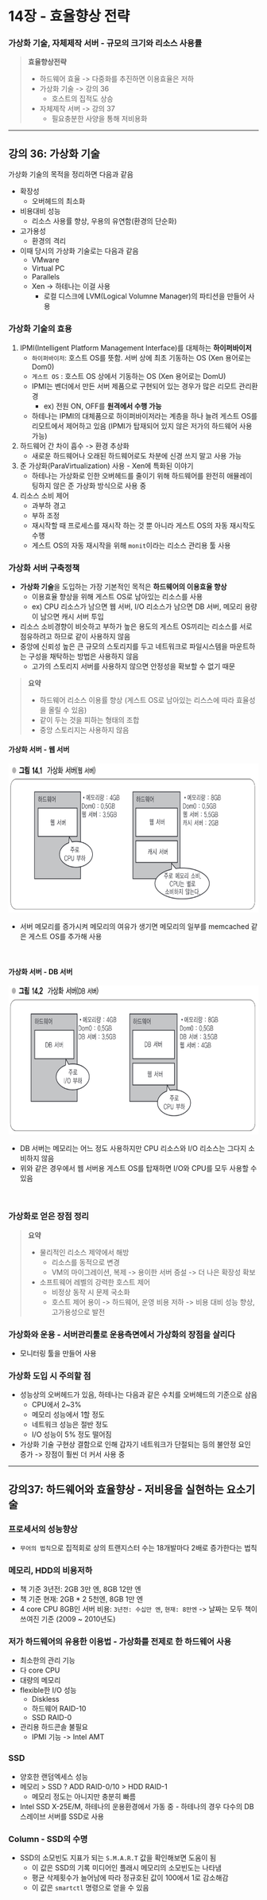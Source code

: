 # 14장 - 효율향상 전략
### 가상화 기술, 자체제작 서버 - 규모의 크기와 리소스 사용률
> **효율향상전략**
> - 하드웨어 효율 -> 다중화를 추진하면 이용효율은 저하
> - 가상화 기술 -> 강의 36
> 	- 호스트의 집적도 상승
> - 자체제작 서버 -> 강의 37
> 	- 필요충분한 사양을 통해 저비용화

- - -
## 강의 36: 가상화 기술
가상화 기술의 목적을 정리하면 다음과 같음
- 확장성
	- 오버헤드의 최소화
- 비용대비 성능
	- 리소스 사용률 향상, 우용의 유연함(환경의 단순화)
- 고가용성
	- 환경의 격리
- 이때 당시의 가상화 기술로는 다음과 같음
	- VMware
	- Virtual PC
	- Parallels
	- Xen -> 하테나는 이걸 사용
		- 로컬 디스크에 LVM(Logical Volumne Manager)의 파티션을 만들어 사용

### 가상화 기술의 효용
1. IPMI(Intelligent Platform Management Interface)를 대체하는 **하이퍼바이저**
	- `하이퍼바이저`: 호스트 OS를 뜻함. 서버 상에 최초 기동하는 OS (Xen 용어로는 Dom0)
	- `게스트 OS` : 호스트 OS 상에서 기동하는 OS (Xen 용어로는 DomU)
	- IPMI는 벤더에서 만든 서버 제품으로 구현되어 있는 경우가 많은 리모트 관리환경
		- ex) 전원 ON, OFF를 **원격에서 수행 가능**
	- 하테나는 IPMI의 대체품으로 하이퍼바이저라는 계층을 하나 늘려 게스트 OS를 리모트에서 제어하고 있음
	  (IPMI가 탑재되어 있지 않은 저가의 하드웨어 사용 가능)
2. 하드웨어 간 차이 흡수 -> 환경 추상화
	- 새로운 하드웨어나 오래된 하드웨어로도 차분에 신경 쓰지 말고 사용 가능
3. 준 가상화(ParaVirtualization) 사용 - Xen에 특화된 이야기
	- 하테나는 가상화로 인한 오버헤드를 줄이기 위해 하드웨어를 완전히 애뮬레이팅하지 않은 준 가상화 방식으로 사용 중
4. 리소스 소비 제어
	- 과부하 경고
	- 부하 조정
	- 재시작할 때 프로세스를 재시작 하는 것 뿐 아니라 게스트 OS의 자동 재시작도 수행
	- 게스트 OS의 자동 재시작을 위해 `monit`이라는 리소스 관리용 툴 사용

### 가상화 서버 구축정책
- **가상화 기술**을 도입하는 가장 기본적인 목적은 **하드웨어의 이용효율 향상**
	- 이용효율 향상을 위해 게스트 OS로 남아있는 리소스를 사용
	- ex) CPU 리소스가 남으면 웹 서버, I/O 리소스가 남으면 DB 서버, 메모리 용량이 남으면 캐시 서버 투입
- 리소스 소비경향이 비슷하고 부하가 높은 용도의 게스트 OS끼리는 리소스를 서로 점유하려고 하므로 같이 사용하지 않음
- 중앙에 신뢰성 높은 큰 규모의 스토리지를 두고 네트워크로 파일시스템을 마운트하는 구성을 채탁하는 방법은 사용하지 않음
	- 고가의 스토리지 서버를 사용하지 않으면 안정성을 확보할 수 없기 때문

> **요약**
> - 하드웨어 리소스 이용률 향상 (게스트 OS로 남아있는 리스스에 따라 효율성을 올릴 수 있음)
> - 같이 두는 것을 피하는 형태의 조합
> - 중앙 스토리지는 사용하지 않음

#### 가상화 서버 - 웹 서버
<img src="../image/Pasted image 20250422163421.png" width="800" height="300">

- 서버 메모리를 증가시켜 메모리의 여유가 생기면 메모리의 일부를 memcached 같은 게스트 OS를 추가해 사용

<br>

#### 가상화 서버 - DB 서버
<img src="../image/Pasted image 20250422163440.png" width="800" height="300">

- DB 서버는 메모리는 어느 정도 사용하지만 CPU 리소스와 I/O 리소스는 그다지 소비하지 않음
- 위와 같은 경우에서 웹 서버용 게스트 OS를 탑재하면 I/O와 CPU를 모두 사용할 수 있음

<br>

### 가상화로 얻은 장점 정리
> **요약**
> - 물리적인 리소스 제약에서 해방
> 	- 리소스를 동적으로 변경
> 	- VM의 마이그레이션, 복제
> -> 용이한 서버 증설 -> 더 나은 확장성 확보
> - 소프트웨어 레벨의 강력한 호스트 제어
> 	- 비정상 동작 시 문제 국소화
> 	- 호스트 제어 용이
> -> 하드웨어, 운영 비용 저하
> -> 비용 대비 성능 향상, 고가용성으로 발전

### 가상화와 운용 - 서버관리툴로 운용측면에서 가상화의 장점을 살리다
- 모니터링 툴을 만들어 사용

### 가상화 도입 시 주의할 점
- 성능상의 오버헤드가 있음, 하테나는 다음과 같은 수치를 오버헤드의 기준으로 삼음
	- CPU에서 2~3%
	- 메모리 성능에서 1할 정도
	- 네트워크 성능은 절반 정도
	- I/O 성능이 5% 정도 떨어짐
- 가상화 기술 구현상 결함으로 인해 갑자기 네트워크가 단절되는 등의 불안정 요인 증가 -> 장점이 훨씬 더 커서 사용 중

- - -
## 강의37: 하드웨어와 효율향상 - 저비용을 실현하는 요소기술
### 프로세서의 성능향상
- `무어의 법칙`으로 집적회로 상의 트랜지스터 수는 18개발마다 2배로 증가한다는 법칙

### 메모리, HDD의 비용저하
- 책 기준 3년전: 2GB 3만 엔, 8GB 12만 엔
- 책 기준 현재: 2GB * 2 5천엔, 8GB 1만 엔
- 4 core CPU 8GB인 서버 비용: `3년전: 수십만 엔`, `현재: 8만엔` -> 날짜는 모두 책이 쓰여진 기준 (2009 ~ 2010년도)

### 저가 하드웨어의 유용한 이용법 - 가상화를 전제로 한 하드웨어 사용
- 최소한의 관리 기능
- 다 core CPU
- 대량의 메모리
- flexible한 I/O 성능
	- Diskless
	- 하드웨어 RAID-10
	- SSD RAID-0
- 관리용 하드콘솔 불필요
	- IPMI 기능 -> Intel AMT

### SSD
- 양호한 랜덤엑세스 성능
- 메모리 > SSD ? ADD RAID-0/10 > HDD RAID-1
	- 메모리 정도는 아니지만 충분히 빠름
- Intel SSD X-25E/M, 하테나의 운용환경에서 가동 중 - 하테나의 경우 다수의 DB 스레이브 서버를 SSD로 사용

### Column - SSD의 수명
- SSD의 소모빈도 지표가 되는 `S.M.A.R.T` 값을 확인해보면 도움이 됨
	- 이 값은 SSD의 기록 미디어인 플래시 메모리의 소모빈도는 나타냄
	- 평균 삭제횟수가 늘어남에 따라 정규호된 값이 100에서 1로 감소해감
	- 이 값은 `smartctl` 명령으로 얻을 수 있음

